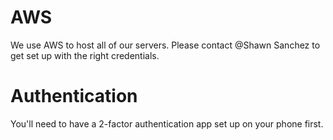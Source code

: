 # AWS

We use AWS to host all of our servers. Please contact @Shawn Sanchez to get set up with the right credentials. 

# Authentication

You'll need to have a 2-factor authentication app set up on your phone first.